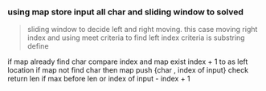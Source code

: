 ### using map store input all char and sliding window to solved
> sliding window to decide left and right moving.
> this case moving right index and using meet criteria to find left index
> criteria is substring define

if map already find char
compare index and map exist index + 1 to as left location
if map not find char
then map push {char , index of input}
check return len if max before len or index of input - index + 1

